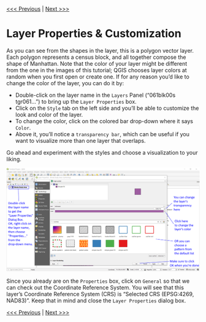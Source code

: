 [<<< Previous](3layer1.md)  | [Next >>>](5attrib.md)  

# Layer Properties & Customization

As you can see from the shapes in the layer, this is a polygon vector layer. Each polygon represents a census block, and all together compose the shape of Manhattan. Note that the color of your layer might be different from the one in the images of this tutorial; QGIS chooses layer colors at random when you first open or create one. If for any reason you’d like to change the color of the layer, you can do it by:

* Double-click on the layer name in the `Layers` Panel (“061blk00s tgr061…”) to bring up the `Layer Properties` box. 
* Click on the `Style` tab on the left side and you’ll be able to customize the look and color of the layer.
* To change the color, click on the colored bar drop-down where it says `Color`. 
* Above it, you’ll notice a `transparency bar`, which can be useful if you want to visualize more than one layer that overlaps. 

Go ahead and experiment with the styles and choose a visualization to your liking.

![Layer Properties](images/pro1.png)

Since you already are on the `Properties` box, click on `General` so that we can check out the Coordinate Reference System. You will see that this layer’s Coordinate Reference System (CRS) is “Selected CRS (EPSG:4269, NAD83)”. Keep that in mind and close the `Layer Properties` dialog box.

[<<< Previous](3layer1.md)  | [Next >>>](5attrib.md)  

